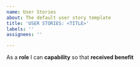 ```yaml
---
name: User Stories
about: The default user story template
title: 'USER STORIES: <TITLE>'
labels: ''
assignees: ''

---
```


As a **role** I can **capability** so that **received benefit**
